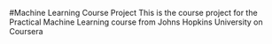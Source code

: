 #Machine Learning Course Project
This is the course project for the Practical Machine Learning course from Johns Hopkins University on Coursera